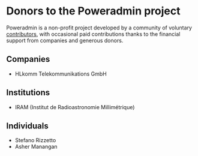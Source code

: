 # Donors to the Poweradmin project

Poweradmin is a non-profit project developed by a community of voluntary
[contributors](https://github.com/poweradmin/poweradmin/graphs/contributors), with occasional paid contributions
thanks to the financial support from companies and generous donors.

## Companies

* HLkomm Telekommunikations GmbH

## Institutions

* IRAM (Institut de Radioastronomie Millimétrique)

## Individuals

* Stefano Rizzetto
* Asher Manangan
